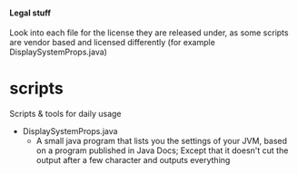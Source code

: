 #### Legal stuff
Look into each file for the license they are released under, as some scripts are vendor based and licensed differently (for example DisplaySystemProps.java)

scripts
=======
Scripts &amp; tools for daily usage


* DisplaySystemProps.java
  * A small java program that lists you the settings of your JVM, based on a program published in Java Docs; Except that it doesn't cut the output after a few character and outputs everything
